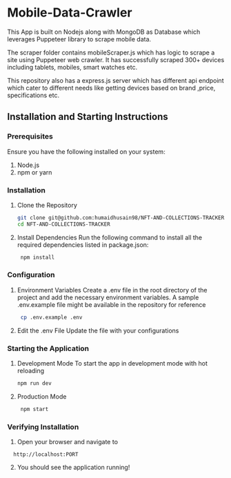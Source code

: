 # Mobile-Data-Crawler
This App is built on Nodejs along with MongoDB as Database which leverages Puppeteer library to scrape mobile data.

The scraper folder contains mobileScraper.js which has logic to scrape a site using Puppeteer web crawler. It has successfully scraped 300+ devices including tablets, mobiles, smart watches etc.

This repository also has a express.js server which has different api endpoint which cater to different needs like getting devices based on brand ,price, specifications etc.

## Installation and Starting Instructions 
### Prerequisites
Ensure you have the following installed on your system:
  1. Node.js
  2. npm or yarn


### Installation
  1. Clone the Repository
     ```bash
     git clone git@github.com:humaidhusain98/NFT-AND-COLLECTIONS-TRACKER.git
     cd NFT-AND-COLLECTIONS-TRACKER
     ```
     
  2. Install Dependencies Run the following command to install all the required dependencies listed in package.json:
      ```bash
       npm install
     ```

### Configuration
  1. Environment Variables Create a .env file in the root directory of the project and add the necessary environment variables. A sample .env.example file might be available in the repository for reference
     ```bash
      cp .env.example .env
     ```
  2. Edit the .env File Update the file with your configurations

### Starting the Application
  1. Development Mode To start the app in development mode with hot reloading
     ```bash
     npm run dev
     ```
  2. Production Mode
     ```bash
      npm start
     ```
### Verifying Installation
  1. Open your browser and navigate to <br/>
  ```arduino
    http://localhost:PORT
   ```
  2. You should see the application running!



